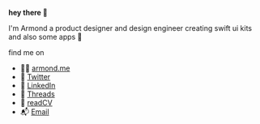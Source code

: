 **hey there 👋**

I'm Armond
a product designer and design engineer creating swift ui kits and also some apps 🥳

find me on
- 🧑‍💻 [armond.me](https://armond.me)
- 🦩 [Twitter](https://x.com/armondme)
- 🌱 [LinkedIn](https://www.linkedin.com/in/armondschneider/)
- 🧵 [Threads](https://www.threads.net/@armondme)
- 📄 [readCV](https://read.cv/armond)
- 📬 [Email](mailto:armondschneider@gmail.com)
